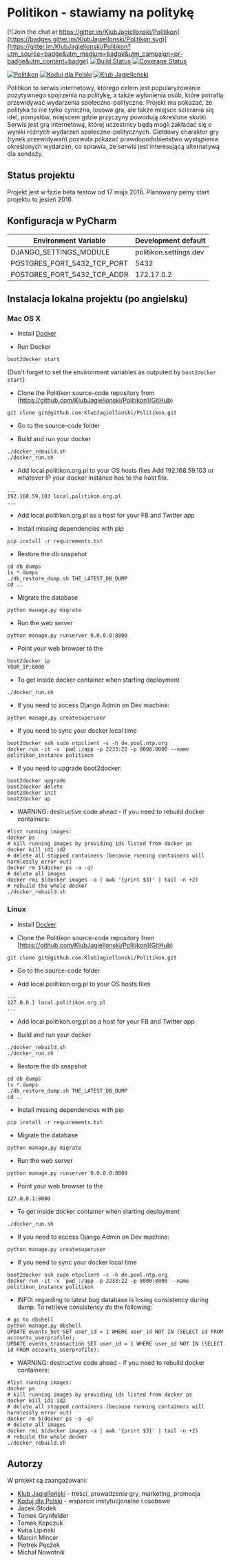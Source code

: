 # Politikon - stawiamy na politykę

[![Join the chat at https://gitter.im/KlubJagiellonski/Politikon](https://badges.gitter.im/KlubJagiellonski/Politikon.svg)](https://gitter.im/KlubJagiellonski/Politikon?utm_source=badge&utm_medium=badge&utm_campaign=pr-badge&utm_content=badge)
[![Build Status](https://travis-ci.org/KlubJagiellonski/Politikon.svg?branch=master)](https://travis-ci.org/KlubJagiellonski/Politikon)
[![Coverage Status](https://coveralls.io/repos/github/KlubJagiellonski/Politikon/badge.svg?branch=master)](https://coveralls.io/github/KlubJagiellonski/Politikon?branch=master)

[<img alt="Politikon" src="https://politik.s3.amazonaws.com/img/00logo-politikon.png">](https://www.politikon.org.pl)
[<img alt="Koduj dla Polski" src="http://kodujdlapolski.pl/wp-content/themes/kdp/images/logo.png">](http://kodujdlapolski.pl/)
[<img alt="Klub Jagielloński" src="http://kj.org.pl/wp-content/themes/klub-jagiellonski/assets/css/../img/klub-jagiellonski.png">](http://kj.org.pl/)

Politikon to serwis internetowy, którego celem jest popularyzowanie pozytywnego spojrzenia na politykę, a także wyłonienia osób, które potrafią przewidywać wydarzenia społeczno-polityczne. Projekt ma pokazać, że polityka to nie tylko cyniczna, losowa gra, ale także miejsce ścierania się idei, pomysłów, miejscem gdzie przyczyny powodują określone skutki. Serwis jest grą internetową, której uczestnicy będą mogli zakładać się o wyniki różnych wydarzeń społeczno-politycznych. Giełdowy charakter gry (rynek przewidywań) pozwala pokazać prawdopodobieństwo wystąpienia określonych wydarzeń, co sprawia, że serwis jest interesującą alternatywą dla sondaży.

## Status projektu

Projekt jest w fazie beta testów od 17 maja 2016. Planowany pełny start projektu to jesień 2016.

## Konfiguracja w PyCharm

Environment Variable | Development default
--- | ---
DJANGO_SETTINGS_MODULE | politikon.settings.dev
POSTGRES_PORT_5432_TCP_PORT | 5432
POSTGRES_PORT_5432_TCP_ADDR | 172.17.0.2

## Instalacja lokalna projektu (po angielsku)

### Mac OS X

* Install [Docker](https://docs.docker.com/)

* Run Docker
```
boot2docker start
```
(Don't forget to set the environment variables as outputed by `boot2docker start`)

* Clone the Politikon source-code repository from [https://github.com/KlubJagiellonski/Politikon](GitHub)
```
git clone git@github.com:KlubJagiellonski/Politikon.git
```
* Go to the source-code folder

* Build and run your docker
```
./docker_rebuild.sh
./docker_run.sh
```

* Add local.politikon.org.pl to your OS hosts files Add 192.168.59.103 or whatever IP your docker instance has to the host file.
```
...
192.168.59.103 local.politikon.org.pl
...
```

* Add local.politikon.org.pl as a host for your FB and Twitter app

* Install missing dependencies with pip
```
pip install -r requirements.txt
```

* Restore the db snapshot
```
cd db_dumps
ls *.dumps
./db_restore_dump.sh THE_LATEST_DB_DUMP
cd ..
```

* Migrate the database
```
python manage.py migrate
```

* Run the web server
```
python manage.py runserver 0.0.0.0:8000
```

* Point your web browser to the
```
boot2docker ip
YOUR_IP:8000
```

* To get inside docker container when starting deployment
```
./docker_run.sh
```

* If you need to access Django Admin on Dev machine:
```
python manage.py createsuperuser
```

* If you need to sync your docker local time
```
boot2docker ssh sudo ntpclient -s -h de.pool.ntp.org
docker run -it -v `pwd`:/app -p 2233:22 -p 8000:8000 --name politikon_instance politikon
```

* If you need to upgrade boot2docker:
```
boot2docker upgrade
boot2docker delete
boot2docker init
boot2docker up
```

* WARNING: destructive code ahead - if you need to rebuild docker containers:
```
#list running images:
docker ps
# kill running images by providing ids listed from docker ps
docker kill id1 id2
# delete all stopped containers (because running containers will harmlessly error out)
docker rm $(docker ps -a -q)
# delete all images
docker rmi $(docker images -a | awk '{print $3}' | tail -n +2)
# rebuild the whole docker
./docker_rebuild.sh
```

### Linux

* Install [Docker](https://docs.docker.com/)

* Clone the Politikon source-code repository from [https://github.com/KlubJagiellonski/Politikon](GitHub)
```
git clone git@github.com:KlubJagiellonski/Politikon.git
```

* Go to the source-code folder

* Add local.politikon.org.pl to your OS hosts files
```
...
127.0.0.1 local.politikon.org.pl
...
```

* Add local.politikon.org.pl as a host for your FB and Twitter app

* Build and run your docker
```
./docker_rebuild.sh
./docker_run.sh
```

* Restore the db snapshot
```
cd db_dumps
ls *.dumps
./db_restore_dump.sh THE_LATEST_DB_DUMP
cd ..
```

* Install missing dependencies with pip
```
pip install -r requirements.txt
```

* Migrate the database
```
python manage.py migrate
```

* Run the web server
```
python manage.py runserver 0.0.0.0:8000
```

* Point your web browser to the
```
127.0.0.1:8000
```

* To get inside docker container when starting deployment
```
./docker_run.sh
```

* If you need to access Django Admin on Dev machine:
```
python manage.py createsuperuser
```

* If you need to sync your docker local time
```
boot2docker ssh sudo ntpclient -s -h de.pool.ntp.org
docker run -it -v `pwd`:/app -p 2233:22 -p 8000:8000 --name politikon_instance politikon
```

* INFO: regarding to latest bug database is losing consistency during dump. To retrieve consistency do the following:
```
# go to dbshell
python manage.py dbshell
UPDATE events_bet SET user_id = 1 WHERE user_id NOT IN (SELECT id FROM accounts_userprofile);
UPDATE events_transaction SET user_id = 1 WHERE user_id NOT IN (SELECT id FROM accounts_userprofile);
```

* WARNING: destructive code ahead - if you need to rebuild docker containers:
```
#list running images:
docker ps
# kill running images by providing ids listed from docker ps
docker kill id1 id2
# delete all stopped containers (because running containers will harmlessly error out)
docker rm $(docker ps -a -q)
# delete all images
docker rmi $(docker images -a | awk '{print $3}' | tail -n +2)
# rebuild the whole docker
./docker_rebuild.sh
```

## Autorzy

W projekt są zaangażowani:
* [Klub Jagielloński](http://www.kj.org.pl) - treści, prowadzenie gry, marketing, promocja
* [Koduj dla Polski](http://www.kodujdlapolski.pl) - wsparcie instytucjonalne i osobowe
* Jacek Głodek
* Tomek Grynfelder
* Tomek Kopczuk
* Kuba Lipiński
* Marcin Mincer
* Piotrek Pęczek
* Michał Nowotnik
